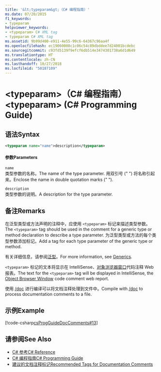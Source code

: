 ```yaml
---
title: '&lt;typeparam&gt;（C# 编程指南）'
ms.date: 07/20/2015
f1_keywords:
- typeparam
helpviewer_keywords:
- <typeparam> C# XML tag
- typeparam C# XML tag
ms.assetid: 9b99d400-e911-4e55-99c6-64367c96aa4f
ms.openlocfilehash: ec19060008c1c06c54c89dbddee7d24001bcdebc
ms.sourcegitcommit: c93fd5139f9efcf6db514e3474301738a6d1d649
ms.translationtype: HT
ms.contentlocale: zh-CN
ms.lasthandoff: 10/27/2018
ms.locfileid: "50187109"
---
```

# <a name="lttypeparamgt-c-programming-guide"></a><span data-ttu-id="57a39-102">&lt;typeparam&gt;（C# 编程指南）</span><span class="sxs-lookup"><span data-stu-id="57a39-102">&lt;typeparam&gt; (C# Programming Guide)</span></span>
## <a name="syntax"></a><span data-ttu-id="57a39-103">语法</span><span class="sxs-lookup"><span data-stu-id="57a39-103">Syntax</span></span>  
  
```xml  
<typeparam name="name">description</typeparam>  
```  
  
#### <a name="parameters"></a><span data-ttu-id="57a39-104">参数</span><span class="sxs-lookup"><span data-stu-id="57a39-104">Parameters</span></span>  
 `name`  
 <span data-ttu-id="57a39-105">类型参数的名称。</span><span class="sxs-lookup"><span data-stu-id="57a39-105">The name of the type parameter.</span></span> <span data-ttu-id="57a39-106">用双引号 (" ") 将名称引起来。</span><span class="sxs-lookup"><span data-stu-id="57a39-106">Enclose the name in double quotation marks (" ").</span></span>  
  
 `description`  
 <span data-ttu-id="57a39-107">类型参数的说明。</span><span class="sxs-lookup"><span data-stu-id="57a39-107">A description for the type parameter.</span></span>  
  
## <a name="remarks"></a><span data-ttu-id="57a39-108">备注</span><span class="sxs-lookup"><span data-stu-id="57a39-108">Remarks</span></span>  
 <span data-ttu-id="57a39-109">在泛型类型或方法声明的注释中，应使用 `<typeparam>` 标记来描述类型参数。</span><span class="sxs-lookup"><span data-stu-id="57a39-109">The `<typeparam>` tag should be used in the comment for a generic type or method declaration to describe a type parameter.</span></span> <span data-ttu-id="57a39-110">为泛型类型或方法的每个类型参数添加标记。</span><span class="sxs-lookup"><span data-stu-id="57a39-110">Add a tag for each type parameter of the generic type or method.</span></span>  
  
 <span data-ttu-id="57a39-111">有关详细信息，请参阅[泛型](../../../csharp/programming-guide/generics/index.md)。</span><span class="sxs-lookup"><span data-stu-id="57a39-111">For more information, see [Generics](../../../csharp/programming-guide/generics/index.md).</span></span>  
  
 <span data-ttu-id="57a39-112">`<typeparam>` 标记的文本将显示在 IntelliSense、[对象浏览器窗口](https://msdn.microsoft.com/library/3c7f1673-1f0d-41b1-94ca-a3dcfcb82cda)代码注释 Web 报表。</span><span class="sxs-lookup"><span data-stu-id="57a39-112">The text for the `<typeparam>` tag will be displayed in IntelliSense, the [Object Browser Window](https://msdn.microsoft.com/library/3c7f1673-1f0d-41b1-94ca-a3dcfcb82cda) code comment web report.</span></span>  
  
 <span data-ttu-id="57a39-113">使用 [/doc](../../../csharp/language-reference/compiler-options/doc-compiler-option.md) 进行编译可以将文档注释处理到文件中。</span><span class="sxs-lookup"><span data-stu-id="57a39-113">Compile with [/doc](../../../csharp/language-reference/compiler-options/doc-compiler-option.md) to process documentation comments to a file.</span></span>  
  
## <a name="example"></a><span data-ttu-id="57a39-114">示例</span><span class="sxs-lookup"><span data-stu-id="57a39-114">Example</span></span>  
 [!code-csharp[csProgGuideDocComments#13](../../../csharp/programming-guide/xmldoc/codesnippet/CSharp/typeparam_1.cs)]  
  
## <a name="see-also"></a><span data-ttu-id="57a39-115">请参阅</span><span class="sxs-lookup"><span data-stu-id="57a39-115">See Also</span></span>

- [<span data-ttu-id="57a39-116">C# 参考</span><span class="sxs-lookup"><span data-stu-id="57a39-116">C# Reference</span></span>](../../../csharp/language-reference/index.md)  
- [<span data-ttu-id="57a39-117">C# 编程指南</span><span class="sxs-lookup"><span data-stu-id="57a39-117">C# Programming Guide</span></span>](../../../csharp/programming-guide/index.md)  
- [<span data-ttu-id="57a39-118">建议的文档注释标记</span><span class="sxs-lookup"><span data-stu-id="57a39-118">Recommended Tags for Documentation Comments</span></span>](../../../csharp/programming-guide/xmldoc/recommended-tags-for-documentation-comments.md)
